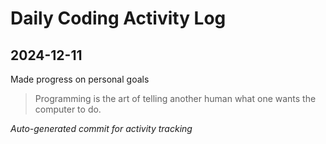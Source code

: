 # Daily Coding Activity Log

## 2024-12-11

Made progress on personal goals

> Programming is the art of telling another human what one wants the computer to do.

*Auto-generated commit for activity tracking*
